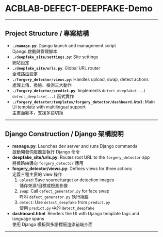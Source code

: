 # ACBLAB-DEFECT-DEEPFAKE-Demo

---

## Project Structure / 專案結構

- **`./manage.py`**: Django launch and management script  
  Django 啟動與管理腳本
- **`./deepfake_site/settings.py`**: Site settings  
  網站設定
- **`./deepfake_site/urls.py`**: Global URL router  
  全域路由設定
- **`./forgery_detector/views.py`**: Handles upload, swap, detect actions  
  處理上傳、換臉、檢測三大動作
- **`./forgery_detector/predict.py`**: Implements `detect_deepfake(...)`  
  `detect_deepfake(...)` 函式實作
- **`./forgery_detector/templates/forgery_detector/dashboard.html`**: Main UI template with multilingual support  
  主畫面範本，支援多語切換
---

## Django Construction / Django 架構說明

- **manage.py**: Launches dev server and runs Django commands  
  啟動開發伺服器並執行 Django 命令
- **deepfake_site/urls.py**: Routes root URL to the `forgery_detector` app  
  將根路由導向 `forgery_detector` 應用
- **forgery_detector/views.py**: Defines views for three actions  
  定義三種主要的 view 操作
  1. `upload`: Save source/target or detection images  
     儲存來源/目標或檢測影像
  2. `swap`: Call `defect_generator.py` for face swap  
     呼叫 `defect_generator.py` 執行換臉
  3. `detect`: Use `detect_deepfake` from `predict.py`  
     使用 `predict.py` 中的 `detect_deepfake`
- **dashboard.html**: Renders the UI with Django template tags and language spans  
  使用 Django 模板與多語標籤渲染前端介面

---
